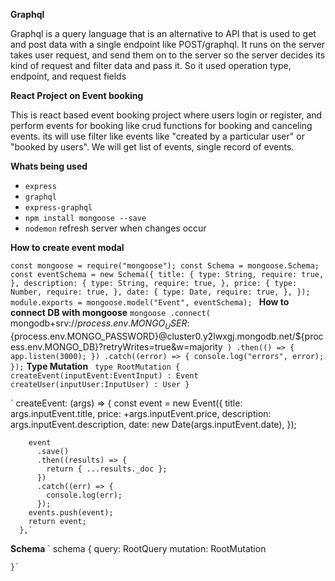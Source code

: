 **Graphql**

Graphql is a query language that is an alternative to API that is used to get and post data with a single endpoint like POST/graphql. It runs on the server takes user request, and send them on to the server so the server decides its kind of request and filter data and pass it. So it used operation type, endpoint, and request fields

**React Project on Event booking**

This is react based event booking project where users login or register, and perform events for booking like crud functions for booking and canceling events. its will use filter like events like "created by a particular user" or "booked by users". We will get list of events, single record of events.

**Whats being used**

- `express`
- `graphql`
- `express-graphql`
- `npm install mongoose --save`
- `nodemon` refresh server when changes occur

**How to create event modal**

`const mongoose = require("mongoose");
const Schema = mongoose.Schema;
const eventSchema = new Schema({
  title: {
    type: String,
    require: true,
  },
  description: {
    type: String,
    require: true,
  },
  price: {
    type: Number,
    require: true,
  },
  date: {
    type: Date,
    require: true,
  },
});
module.exports = mongoose.model("Event", eventSchema);
`
**How to connect DB with mongoose**
`mongoose
  .connect(
    `mongodb+srv://${process.env.MONGO_USER}:${process.env.MONGO_PASSWORD}@cluster0.y2lwxgj.mongodb.net/${process.env.MONGO_DB}?retryWrites=true&w=majority`
  )
  .then(() => {
    app.listen(3000);
  })
  .catch((error) => {
    console.log("errors", error);
  });`
**Type Mutation**
` type RootMutation {
      createEvent(inputEvent:EventInput) : Event
      createUser(inputUser:InputUser) : User
    }`

` createEvent: (args) => {
const event = new Event({
title: args.inputEvent.title,
price: +args.inputEvent.price,
description: args.inputEvent.description,
date: new Date(args.inputEvent.date),
});

        event
          .save()
          .then((results) => {
            return { ...results._doc };
          })
          .catch((err) => {
            console.log(err);
          });
        events.push(event);
        return event;
      },`

**Schema**
` schema {
query: RootQuery
mutation: RootMutation

    }`
